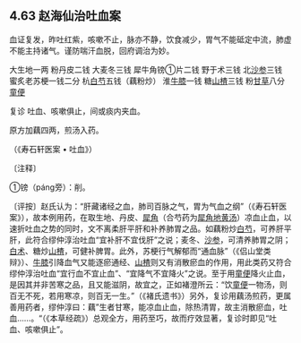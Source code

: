 ## 4.63 赵海仙治吐血案

血证复发，昨吐红紫，咳嗽不止，脉亦不静，饮食减少，胃气不能砥定中流，肺虚不能主持诸气。谨防喘汗血脱，回府调治为妙。

大生地一两 粉丹皮二钱 大麦冬三钱 犀牛角镑①片二钱 野于术三钱 北[沙参](https://www.gmzyjc.com/read/bc/bc17-0.4.1.0.0.md)三钱 蜜炙老苏梗一钱二分 杭[白芍](https://www.gmzyjc.com/read/bc/bc17-0.3.4.0.0.md)五钱（藕粉炒） 淮[牛膝](https://www.gmzyjc.com/read/bc/bc12-0.0.21.0.0.md)一钱 糖[山楂](https://www.gmzyjc.com/read/bc/bc14-0.0.1.0.0.md)三钱 粉[甘草](https://www.gmzyjc.com/read/bc/bc17-0.1.8.0.0.md)八分 [童便](https://www.gmzyjc.com/read/bc/bc03-0.3.7.0.0.md)

复诊 吐血、咳嗽俱止，间或痰内夹血。

原方加藕四两，煎汤入药。

（《寿石轩医案 • 吐血》）

〔注释〕

①镑（páng旁）：削。

〔评按〕赵氏认为：“肝藏诸经之血，肺司百脉之气，胃为气血之纲”（《寿石轩医案》），故本例用药，在取生地、丹皮、[犀角](https://www.gmzyjc.com/read/bc/bc03-0.3.1.0.0.md)（合芍药为[犀角地黄汤](https://www.gmzyjc.com/read/fjx/fjx04-0.3.0.0.0.md)）凉血止血，以速折吐血之势的同时，文不离柔肝平肝和补养肺胃之品。如藕粉炒[白芍](https://www.gmzyjc.com/read/bc/bc17-0.3.4.0.0.md)，可养肝平肝，此符合缪仲淳治吐血“宜补肝不宜伐肝”之说；麦冬、[沙参](https://www.gmzyjc.com/read/bc/bc17-0.4.1.0.0.md)，可清养肺胃之阴；[白术](https://www.gmzyjc.com/read/bc/bc17-0.1.5.0.0.md)、糖炒[山楂](https://www.gmzyjc.com/read/bc/bc14-0.0.1.0.0.md)，可健补脾胃。此外，苏梗行气解郁而“通血脉”（《侣山堂类辩》）、[牛膝](https://www.gmzyjc.com/read/bc/bc12-0.0.21.0.0.md)引降血气又能逐瘀通经、[山楂](https://www.gmzyjc.com/read/bc/bc14-0.0.1.0.0.md)则又有消散瘀血的作用，用此类药又符合缪仲淳治吐血“宜行血不宜止血”、“宜降气不宜降火”之说。至于用[童便](https://www.gmzyjc.com/read/bc/bc03-0.3.7.0.0.md)降火止血，是因其并非苦寒之品，且又能滋阴，故宜之，正如褚澄所云：“饮[童便](https://www.gmzyjc.com/read/bc/bc03-0.3.7.0.0.md)一物汤，则百无不死，若用寒凉，则百无一生。”（《褚氏遗书》）另外，复诊用藕汤煎药，更属善用药者，缪仲淳曰：藕”生者甘寒，能凉血止血，除热清胃，故主消散瘀血，吐血……。“（《本草经疏》）总观全方，用药至巧，故而疗效显著，复诊时即见“吐血、咳嗽俱止”。
